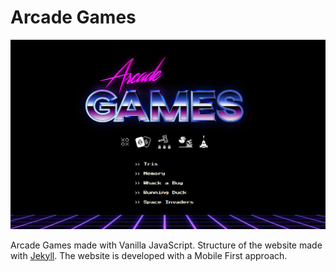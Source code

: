 # Arcade Games

![screen](screen.png)

Arcade Games made with Vanilla JavaScript. Structure of the website made with [Jekyll](https://jekyllrb.com/). The website is developed with a Mobile First approach.
